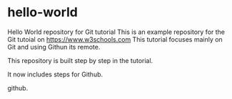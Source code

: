 # hello-world
Hello World repository for Git tutorial
This is an example repository for the Git tutoial on https://www.w3schools.com
This tutorial focuses mainly on Git and using Githun its remote.

This repository is built step by step in the tutorial.

It now includes steps for Github.

github.
